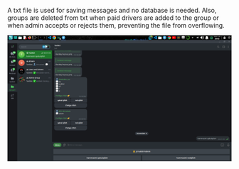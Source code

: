 
A txt file is used for saving messages and no database is needed. Also, groups are deleted from txt when paid drivers are added to the group or when admin accepts or rejects them, preventing the file from overflowing.




![Botning rasmi](https://github.com/alijonovasilbek/TAXI_BOT/raw/main/bot.png)
